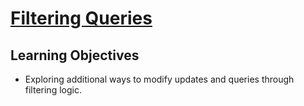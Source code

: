 # [Filtering Queries](https://login.codingdojo.com/m/754/16739/124742)

## Learning Objectives

- Exploring additional ways to modify updates and queries through filtering logic.
